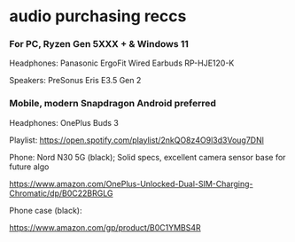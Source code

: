 # audio purchasing reccs

### For PC, Ryzen Gen 5XXX + & Windows 11

Headphones: Panasonic ErgoFit Wired Earbuds RP-HJE120-K

Speakers: PreSonus Eris E3.5 Gen 2



### Mobile, modern Snapdragon Android preferred

Headphones: OnePlus Buds 3

Playlist: https://open.spotify.com/playlist/2nkQO8z4O9l3d3Voug7DNl

Phone: Nord N30 5G (black); Solid specs, excellent camera sensor base for future algo

https://www.amazon.com/OnePlus-Unlocked-Dual-SIM-Charging-Chromatic/dp/B0C22BRGLG

Phone case (black): 

https://www.amazon.com/gp/product/B0C1YMBS4R
